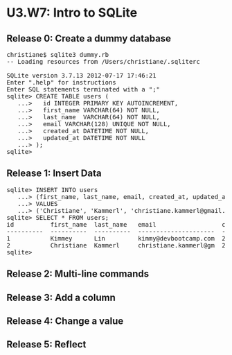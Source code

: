 # U3.W7: Intro to SQLite

## Release 0: Create a dummy database

<!-- paste your terminal output here -->
<pre>christiane$ sqlite3 dummy.rb
-- Loading resources from /Users/christiane/.sqliterc

SQLite version 3.7.13 2012-07-17 17:46:21
Enter ".help" for instructions
Enter SQL statements terminated with a ";"
sqlite> CREATE TABLE users (
   ...>   id INTEGER PRIMARY KEY AUTOINCREMENT,
   ...>   first_name VARCHAR(64) NOT NULL,
   ...>   last_name  VARCHAR(64) NOT NULL,
   ...>   email VARCHAR(128) UNIQUE NOT NULL,
   ...>   created_at DATETIME NOT NULL,
   ...>   updated_at DATETIME NOT NULL
   ...> );
sqlite></pre> 

## Release 1: Insert Data 
<!-- paste your terminal output here -->
<pre>sqlite> INSERT INTO users
   ...> (first_name, last_name, email, created_at, updated_at)
   ...> VALUES
   ...> ('Christiane', 'Kammerl', 'christiane.kammerl@gmail.com', DATETIME('now'), DATETIME('now'));
sqlite> SELECT * FROM users;
id          first_name  last_name   email                  created_at           updated_at         
----------  ----------  ----------  ---------------------  -------------------  -------------------
1           Kimmey      Lin         kimmy@devbootcamp.com  2014-04-24 19:40:20  2014-04-24 19:40:20
2           Christiane  Kammerl     christiane.kammerl@gm  2014-04-24 19:45:25  2014-04-24 19:45:25
sqlite></pre> 


## Release 2: Multi-line commands
<!-- paste your terminal output here -->

## Release 3: Add a column
<!-- paste your terminal output here -->

## Release 4: Change a value
<!-- paste your terminal output here -->

## Release 5: Reflect
<!-- Add your reflection here -->